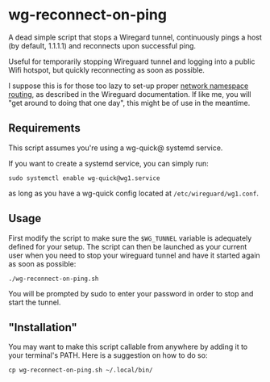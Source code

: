 # wg-reconnect-on-ping

A dead simple script that stops a Wiregard tunnel, continuously pings a host (by
default, 1.1.1.1) and reconnects upon successful ping.

Useful for temporarily stopping Wireguard tunnel and logging into a public Wifi
hotspot, but quickly reconnecting as soon as possible.

I suppose this is for those too lazy to set-up proper [network namespace
routing](https://www.wireguard.com/netns/), as described in the Wireguard
documentation. If like me, you will "get around to doing that one day", this
might be of use in the meantime.

## Requirements

This script assumes you're using a wg-quick@ systemd service.

If you want to create a systemd service, you can simply run:
```
sudo systemctl enable wg-quick@wg1.service
```
as long as you have a wg-quick config located at `/etc/wireguard/wg1.conf`.

## Usage

First modify the script to make sure the `$WG_TUNNEL` variable is adequately defined for your setup.
The script can then be launched as your current user when you need to stop your wireguard tunnel and have it started again as soon as possible:
```
./wg-reconnect-on-ping.sh
```

You will be prompted by sudo to enter your password in order to stop and start the tunnel.

## "Installation"

You may want to make this script callable from anywhere by adding it to your
terminal's PATH. Here is a suggestion on how to do so:
```
cp wg-reconnect-on-ping.sh ~/.local/bin/
```
